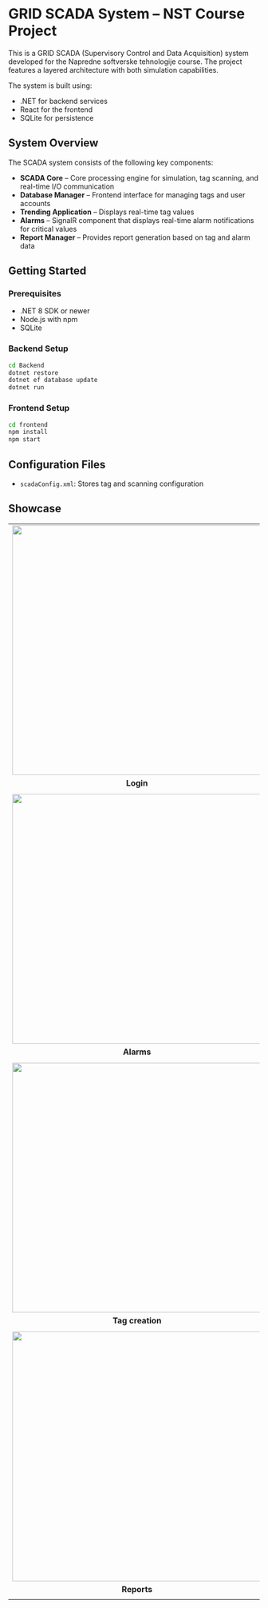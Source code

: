 # GRID SCADA System – NST Course Project

This is a GRID SCADA (Supervisory Control and Data Acquisition) system developed for the Napredne softverske tehnologije course. The project features a layered architecture with both simulation capabilities.

The system is built using:
- .NET for backend services
- React for the frontend
- SQLite for persistence

## System Overview

The SCADA system consists of the following key components:

- **SCADA Core** – Core processing engine for simulation, tag scanning, and real-time I/O communication
- **Database Manager** – Frontend interface for managing tags and user accounts
- **Trending Application** – Displays real-time tag values
- **Alarms** – SignalR component that displays real-time alarm notifications for critical values
- **Report Manager** – Provides report generation based on tag and alarm data

## Getting Started

### Prerequisites

- .NET 8 SDK or newer
- Node.js with npm
- SQLite

### Backend Setup

```bash
cd Backend
dotnet restore
dotnet ef database update
dotnet run
```

### Frontend Setup

```bash
cd frontend
npm install
npm start
```

## Configuration Files
- `scadaConfig.xml`: Stores tag and scanning configuration

## Showcase
|    |    |
|:-------:|:-------:|
|<img src="https://i.imgur.com/WG8zxcY.png" width="500">|<img src="https://i.imgur.com/Ma4EXBZ.png" width="500">|
|**Login**|**Trending**|
|    |    |
|<img src="https://i.imgur.com/cw54bCV.png" width="500">|<img src="https://i.imgur.com/BGh5pId.png" width="500">|
|**Alarms**|**DatabaseManager**|
|    |    |
|<img src="https://i.imgur.com/Y3xu62K.png" width="500">|<img src="https://i.imgur.com/LIWIdZN.png" width="500">|
|**Tag creation**|**Alarm notification**|
|    |    |
|<img src="https://i.imgur.com/QKBBkft.png" width="500">|<img src="https://i.imgur.com/YeY5qyg.png" width="500">|
|**Reports**|**User registration**|
|    |    |
